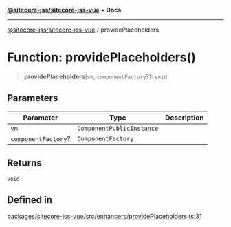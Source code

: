 [**@sitecore-jss/sitecore-jss-vue**](../README.md) • **Docs**

***

[@sitecore-jss/sitecore-jss-vue](../README.md) / providePlaceholders

# Function: providePlaceholders()

> **providePlaceholders**(`vm`, `componentFactory`?): `void`

## Parameters

| Parameter | Type | Description |
| ------ | ------ | ------ |
| `vm` | `ComponentPublicInstance` |  |
| `componentFactory`? | `ComponentFactory` |  |

## Returns

`void`

## Defined in

[packages/sitecore-jss-vue/src/enhancers/providePlaceholders.ts:31](https://github.com/Sitecore/jss/blob/e262abe22bc8a139a1918b5a0c59cdb2b7252133/packages/sitecore-jss-vue/src/enhancers/providePlaceholders.ts#L31)
